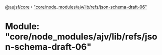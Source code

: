 [@aujsf/core](../README.md) › ["core/node_modules/ajv/lib/refs/json-schema-draft-06"](_core_node_modules_ajv_lib_refs_json_schema_draft_06_.md)

# Module: "core/node_modules/ajv/lib/refs/json-schema-draft-06"


